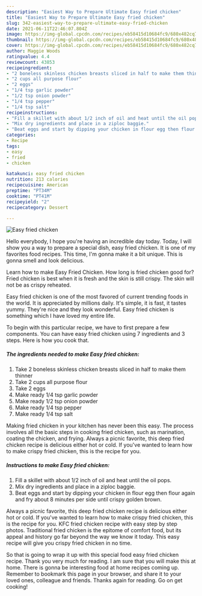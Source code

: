 ```yaml
---
description: "Easiest Way to Prepare Ultimate Easy fried chicken"
title: "Easiest Way to Prepare Ultimate Easy fried chicken"
slug: 342-easiest-way-to-prepare-ultimate-easy-fried-chicken
date: 2021-06-11T22:46:07.804Z
image: https://img-global.cpcdn.com/recipes/eb58415d10684fc9/680x482cq70/easy-fried-chicken-recipe-main-photo.jpg
thumbnail: https://img-global.cpcdn.com/recipes/eb58415d10684fc9/680x482cq70/easy-fried-chicken-recipe-main-photo.jpg
cover: https://img-global.cpcdn.com/recipes/eb58415d10684fc9/680x482cq70/easy-fried-chicken-recipe-main-photo.jpg
author: Maggie Woods
ratingvalue: 4.4
reviewcount: 43853
recipeingredient:
- "2 boneless skinless chicken breasts sliced in half to make them thinner"
- "2 cups all purpose flour"
- "2 eggs"
- "1/4 tsp garlic powder"
- "1/2 tsp onion powder"
- "1/4 tsp pepper"
- "1/4 tsp salt"
recipeinstructions:
- "Fill a skillet with about 1/2 inch of oil and heat until the oil pops."
- "Mix dry ingredients and place in a ziploc baggie."
- "Beat eggs and start by dipping your chicken in flour egg then flour again and fry about 8 minutes per side until crispy golden brown."
categories:
- Recipe
tags:
- easy
- fried
- chicken

katakunci: easy fried chicken 
nutrition: 213 calories
recipecuisine: American
preptime: "PT34M"
cooktime: "PT41M"
recipeyield: "2"
recipecategory: Dessert

---
```



![Easy fried chicken](https://img-global.cpcdn.com/recipes/eb58415d10684fc9/680x482cq70/easy-fried-chicken-recipe-main-photo.jpg)

Hello everybody, I hope you're having an incredible day today. Today, I will show you a way to prepare a special dish, easy fried chicken. It is one of my favorites food recipes. This time, I'm gonna make it a bit unique. This is gonna smell and look delicious.

Learn how to make Easy Fried Chicken. How long is fried chicken good for? Fried chicken is best when it is fresh and the skin is still crispy. The skin will not be as crispy reheated.

Easy fried chicken is one of the most favored of current trending foods in the world. It is appreciated by millions daily. It's simple, it is fast, it tastes yummy. They're nice and they look wonderful. Easy fried chicken is something which I have loved my entire life.


To begin with this particular recipe, we have to first prepare a few components. You can have easy fried chicken using 7 ingredients and 3 steps. Here is how you cook that.

<!--inarticleads1-->

##### The ingredients needed to make Easy fried chicken:

1. Take 2 boneless skinless chicken breasts sliced in half to make them thinner
1. Take 2 cups all purpose flour
1. Take 2 eggs
1. Make ready 1/4 tsp garlic powder
1. Make ready 1/2 tsp onion powder
1. Make ready 1/4 tsp pepper
1. Make ready 1/4 tsp salt


Making fried chicken in your kitchen has never been this easy. The process involves all the basic steps in cooking fried chicken, such as marination, coating the chicken, and frying. Always a picnic favorite, this deep fried chicken recipe is delicious either hot or cold. If you&#39;ve wanted to learn how to make crispy fried chicken, this is the recipe for you. 

<!--inarticleads2-->

##### Instructions to make Easy fried chicken:

1. Fill a skillet with about 1/2 inch of oil and heat until the oil pops.
1. Mix dry ingredients and place in a ziploc baggie.
1. Beat eggs and start by dipping your chicken in flour egg then flour again and fry about 8 minutes per side until crispy golden brown.


Always a picnic favorite, this deep fried chicken recipe is delicious either hot or cold. If you&#39;ve wanted to learn how to make crispy fried chicken, this is the recipe for you. KFC fried chicken recipe with easy step by step photos. Traditional fried chicken is the epitome of comfort food, but its appeal and history go far beyond the way we know it today. This easy recipe will give you crispy fried chicken in no time. 

So that is going to wrap it up with this special food easy fried chicken recipe. Thank you very much for reading. I am sure that you will make this at home. There is gonna be interesting food at home recipes coming up. Remember to bookmark this page in your browser, and share it to your loved ones, colleague and friends. Thanks again for reading. Go on get cooking!
